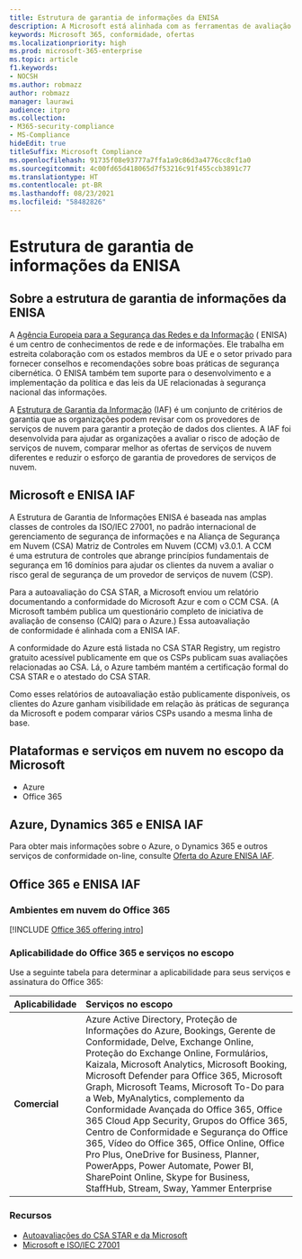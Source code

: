 ```yaml
---
title: Estrutura de garantia de informações da ENISA
description: A Microsoft está alinhada com as ferramentas de avaliação de risco da ENISA Information Assurance Framework, com base em sua autoavaliação CSA STAR.
keywords: Microsoft 365, conformidade, ofertas
ms.localizationpriority: high
ms.prod: microsoft-365-enterprise
ms.topic: article
f1.keywords:
- NOCSH
ms.author: robmazz
author: robmazz
manager: laurawi
audience: itpro
ms.collection:
- M365-security-compliance
- MS-Compliance
hideEdit: true
titleSuffix: Microsoft Compliance
ms.openlocfilehash: 91735f08e93777a7ffa1a9c86d3a4776cc8cf1a0
ms.sourcegitcommit: 4c00fd65d418065d7f53216c91f455ccb3891c77
ms.translationtype: HT
ms.contentlocale: pt-BR
ms.lasthandoff: 08/23/2021
ms.locfileid: "58482826"
---
```

# <a name="enisa-information-assurance-framework"></a>Estrutura de garantia de informações da ENISA

## <a name="about-the-enisa-information-assurance-framework"></a>Sobre a estrutura de garantia de informações da ENISA

A [Agência Europeia para a Segurança das Redes e da Informação](https://www.enisa.europa.eu/) ( ENISA) é um centro de conhecimentos de rede e de informações. Ele trabalha em estreita colaboração com os estados membros da UE e o setor privado para fornecer conselhos e recomendações sobre boas práticas de segurança cibernética. O ENISA também tem suporte para o desenvolvimento e a implementação da política e das leis da UE relacionadas à segurança nacional das informações.

A [Estrutura de Garantia da Informação](https://www.enisa.europa.eu/publications/cloud-computing-information-assurance-framework) (IAF) é um conjunto de critérios de garantia que as organizações podem revisar com os provedores de serviços de nuvem para garantir a proteção de dados dos clientes. A IAF foi desenvolvida para ajudar as organizações a avaliar o risco de adoção de serviços de nuvem, comparar melhor as ofertas de serviços de nuvem diferentes e reduzir o esforço de garantia de provedores de serviços de nuvem.

## <a name="microsoft-and-the-enisa-iaf"></a>Microsoft e ENISA IAF

A Estrutura de Garantia de Informações ENISA é baseada nas amplas classes de controles da ISO/IEC 27001, no padrão internacional de gerenciamento de segurança de informações e na Aliança de Segurança em Nuvem (CSA) Matriz de Controles em Nuvem (CCM) v3.0.1. A CCM  
é uma estrutura de controles que abrange princípios fundamentais de segurança em 16 domínios para ajudar os clientes da nuvem a avaliar o risco geral de segurança de um provedor de serviços de nuvem (CSP).

Para a autoavaliação do CSA STAR, a Microsoft enviou um relatório documentando a conformidade do Microsoft Azur e com o CCM CSA. (A Microsoft também publica um questionário completo de iniciativa de avaliação de consenso (CAIQ) para o Azure.) Essa autoavaliação  
de conformidade é alinhada com a ENISA IAF.

A conformidade do Azure está listada no CSA STAR Registry, um registro gratuito acessível publicamente em que os CSPs publicam suas avaliações relacionadas ao CSA. Lá, o Azure também mantém a certificação formal do CSA STAR e o atestado do CSA STAR.

Como esses relatórios de autoavaliação estão publicamente disponíveis, os clientes do Azure ganham visibilidade em relação às práticas de segurança da Microsoft e podem comparar vários CSPs usando a mesma linha de base.

## <a name="microsoft-in-scope-cloud-platforms--services"></a>Plataformas e serviços em nuvem no escopo da Microsoft

- Azure
- Office 365

## <a name="azure-dynamics-365-and-enisa-iaf"></a>Azure, Dynamics 365 e ENISA IAF

Para obter mais informações sobre o Azure, o Dynamics 365 e outros serviços de conformidade on-line, consulte [Oferta do Azure ENISA IAF](/azure/compliance/offerings/offering-eu-enisa-iaf).

## <a name="office-365-and-enisa-iaf"></a>Office 365 e ENISA IAF

### <a name="office-365-cloud-environments"></a>Ambientes em nuvem do Office 365

[!INCLUDE [Office 365 offering intro](../includes/o365-offering-introduction.md)]

### <a name="office-365-applicability-and-in-scope-services"></a>Aplicabilidade do Office 365 e serviços no escopo

Use a seguinte tabela para determinar a aplicabilidade para seus serviços e assinatura do Office 365:

| **Aplicabilidade** | **Serviços no escopo** |
|:------------------|:----------------------|
| **Comercial** | Azure Active Directory, Proteção de Informações do Azure, Bookings, Gerente de Conformidade, Delve, Exchange Online, Proteção do Exchange Online, Formulários, Kaizala, Microsoft Analytics, Microsoft Booking, Microsoft Defender para Office 365, Microsoft Graph, Microsoft Teams, Microsoft To-Do para a Web, MyAnalytics, complemento da Conformidade Avançada do Office 365, Office 365 Cloud App Security, Grupos do Office 365, Centro de Conformidade e Segurança do Office 365, Vídeo do Office 365, Office Online, Office Pro Plus, OneDrive for Business, Planner, PowerApps, Power Automate, Power BI, SharePoint Online, Skype for Business, StaffHub, Stream, Sway, Yammer Enterprise |

### <a name="resources"></a>Recursos

- [Autoavaliações do CSA STAR e da Microsoft](offering-csa-star-self-assessment.md)
- [Microsoft e ISO/IEC 27001](offering-ISO-27001.md)
